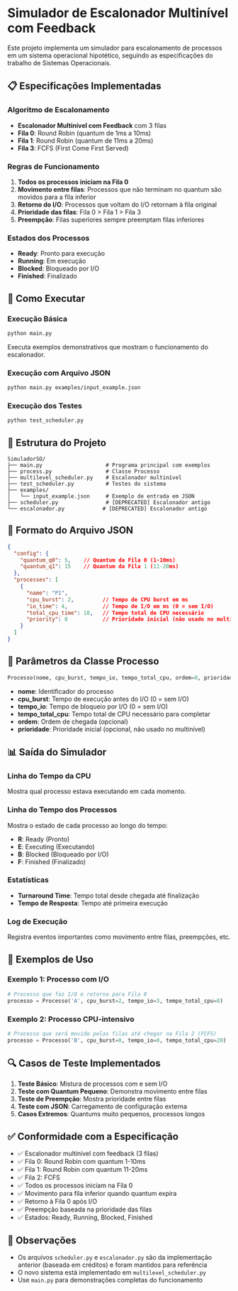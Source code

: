 # Simulador de Escalonador Multinível com Feedback

Este projeto implementa um simulador para escalonamento de processos em um sistema operacional hipotético, seguindo as especificações do trabalho de Sistemas Operacionais.

## 📋 Especificações Implementadas

### Algoritmo de Escalonamento
- **Escalonador Multinível com Feedback** com 3 filas
- **Fila 0**: Round Robin (quantum de 1ms a 10ms)
- **Fila 1**: Round Robin (quantum de 11ms a 20ms)  
- **Fila 3**: FCFS (First Come First Served)

### Regras de Funcionamento
1. **Todos os processos iniciam na Fila 0**
2. **Movimento entre filas**: Processos que não terminam no quantum são movidos para a fila inferior
3. **Retorno do I/O**: Processos que voltam do I/O retornam à fila original
4. **Prioridade das filas**: Fila 0 > Fila 1 > Fila 3
5. **Preempção**: Filas superiores sempre preemptam filas inferiores

### Estados dos Processos
- **Ready**: Pronto para execução
- **Running**: Em execução
- **Blocked**: Bloqueado por I/O
- **Finished**: Finalizado

## 🚀 Como Executar

### Execução Básica
```bash
python main.py
```
Executa exemplos demonstrativos que mostram o funcionamento do escalonador.

### Execução com Arquivo JSON
```bash
python main.py examples/input_example.json
```

### Execução dos Testes
```bash
python test_scheduler.py
```

## 📁 Estrutura do Projeto

```
SimuladorSO/
├── main.py                    # Programa principal com exemplos
├── process.py                 # Classe Processo
├── multilevel_scheduler.py    # Escalonador multinível
├── test_scheduler.py          # Testes do sistema
├── examples/
│   └── input_example.json     # Exemplo de entrada em JSON
├── scheduler.py               # [DEPRECATED] Escalonador antigo
└── escalonador.py            # [DEPRECATED] Escalonador antigo
```

## 📄 Formato do Arquivo JSON

```json
{
  "config": {
    "quantum_q0": 5,    // Quantum da Fila 0 (1-10ms)
    "quantum_q1": 15    // Quantum da Fila 1 (11-20ms)
  },
  "processes": [
    {
      "name": "P1",
      "cpu_burst": 2,         // Tempo de CPU burst em ms
      "io_time": 4,           // Tempo de I/O em ms (0 = sem I/O)
      "total_cpu_time": 10,   // Tempo total de CPU necessário
      "priority": 0           // Prioridade inicial (não usado no multinível)
    }
  ]
}
```

## 🔧 Parâmetros da Classe Processo

```python
Processo(nome, cpu_burst, tempo_io, tempo_total_cpu, ordem=0, prioridade=0)
```

- **nome**: Identificador do processo
- **cpu_burst**: Tempo de execução antes do I/O (0 = sem I/O)
- **tempo_io**: Tempo de bloqueio por I/O (0 = sem I/O)
- **tempo_total_cpu**: Tempo total de CPU necessário para completar
- **ordem**: Ordem de chegada (opcional)
- **prioridade**: Prioridade inicial (opcional, não usado no multinível)

## 📊 Saída do Simulador

### Linha do Tempo da CPU
Mostra qual processo estava executando em cada momento.

### Linha do Tempo dos Processos
Mostra o estado de cada processo ao longo do tempo:
- **R**: Ready (Pronto)
- **E**: Executing (Executando)
- **B**: Blocked (Bloqueado por I/O)
- **F**: Finished (Finalizado)

### Estatísticas
- **Turnaround Time**: Tempo total desde chegada até finalização
- **Tempo de Resposta**: Tempo até primeira execução

### Log de Execução
Registra eventos importantes como movimento entre filas, preempções, etc.

## 🎯 Exemplos de Uso

### Exemplo 1: Processo com I/O
```python
# Processo que faz I/O e retorna para Fila 0
processo = Processo('A', cpu_burst=2, tempo_io=3, tempo_total_cpu=8)
```

### Exemplo 2: Processo CPU-intensivo
```python
# Processo que será movido pelas filas até chegar na Fila 2 (FCFS)
processo = Processo('B', cpu_burst=0, tempo_io=0, tempo_total_cpu=20)
```

## 🔍 Casos de Teste Implementados

1. **Teste Básico**: Mistura de processos com e sem I/O
2. **Teste com Quantum Pequeno**: Demonstra movimento entre filas
3. **Teste de Preempção**: Mostra prioridade entre filas
4. **Teste com JSON**: Carregamento de configuração externa
5. **Casos Extremos**: Quantums muito pequenos, processos longos

## ✅ Conformidade com a Especificação

- ✅ Escalonador multinível com feedback (3 filas)
- ✅ Fila 0: Round Robin com quantum 1-10ms
- ✅ Fila 1: Round Robin com quantum 11-20ms
- ✅ Fila 2: FCFS
- ✅ Todos os processos iniciam na Fila 0
- ✅ Movimento para fila inferior quando quantum expira
- ✅ Retorno à Fila 0 após I/O
- ✅ Preempção baseada na prioridade das filas
- ✅ Estados: Ready, Running, Blocked, Finished

## 🐛 Observações

- Os arquivos `scheduler.py` e `escalonador.py` são da implementação anterior (baseada em créditos) e foram mantidos para referência
- O novo sistema está implementado em `multilevel_scheduler.py`
- Use `main.py` para demonstrações completas do funcionamento
